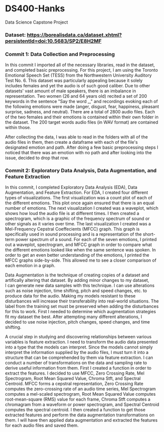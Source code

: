 # DS400-Hanks
Data Science Capstone Project

### Dataset: https://borealisdata.ca/dataset.xhtml?persistentId=doi:10.5683/SP2/E8H2MF 

### Commit 1: Data Collection and Preprocessing
In this commit I imported all of the necessary libraries, read in the dataset, and completed basic preprocessing. For this project, I am using the Toronto Emotional Speech Set (TESS) from the Northwestern University Auditory Test No. 6. This dataset was particularly appealing because it solely includes females and yet the audio is of such good caliber. Due to other datasets' vast amount of male speakers, there is an imbalance in representation. Two women (26 and 64 years old) recited a set of 200 keywords in the sentence "Say the word _," and recordings evoking each of the following emotions were made (anger, disgust, fear, happiness, pleasant surprise, sadness, and neutral). There are a total of 2800 audio files. Each of the two females and their emotions is contained within their own folder in the dataset. The 200 target words audio files (in WAV format) are contained within those.


After collecting the data, I was able to read in the folders with all of the audio files in them, then create a dataframe with each of the file's designated emotion and path. After doing a few basic preprocessing steps I noticed that there was an emotion with no path and after looking into the issue, decided to drop that row.

### Commit 2: Exploratory Data Analysis, Data Augmentation, and Feature Extraction
In this commit, I completed Exploratory Data Analysis (EDA), Data Augmentation, and Feature Extraction. For EDA, I created four different types of visualizations. The first visualization was a count plot of each of the different emotions. This plot once again ensured that there is an equal number of emotions. The next visualization I created was a waveplot, which shows how loud the audio file is at different times. I then created a spectrogram, which is a graphic of the frequency spectrum of sound or other signals as it varies over time. The last visualization I created was a Mel-Frequency Cepstral Coeffecients (MFCC) graph. This graph is specifically used in sound processing and is a representation of the short-term power spectrum of a sound. For each of the seven emotions, I printed out a waveplot, spectrogram, and MFCC graph in order to compare what the different emotions looked like when the same sentence was spoken. In order to get an even better understanding of the emotions, I printed the MFCC graphs side-by-side. This allowed me to see a closer comparison of each emotion in a graph. 


Data Augmentation is the technique of creating copies of a dataset and artifically altering that dataset. By adding minor changes to my dataset, I can generate new data samples with this technique. I can use alterations such as noise injection, time shifting, pitch and speed changes, etc. to produce data for the audio. Making my models resistant to these disturbances will increase their transferability into real-world situations. The label from the training set must be preserved when adding the disturbances for this to work. First I needed to determine which augmentation strategies fit my dataset the best. After attempting many different alterations, I decided to use noise injection, pitch changes, speed changes, and time shifting. 


A crucial step in studying and discovering relationships between various variables is feature extraction. I need to transform the audio data presented into a type that the models can interpret. Since the models cannot simply interpret the information supplied by the audio files, I must turn it into a structure that can be comprehended by them via feature extraction. I can conduct a number of transformations on the data and sampling rate to derive useful information from them. First I created a function in order to extract the features. I decided to use MFCC, Zero Crossing Rate, Mel Spectrogram, Root Mean Squared Value, Chroma Stft, and Spectral Centroid. MFCC forms a cepstral representation, Zero Crossing Rate computes the zero-crossing rate of an audio time series, Mel Spectrogram computes a mel-scaled spectrogram, Root Mean Squared Value computes root-mean-square (RMS) value for each frame, Chroma Stft computes a chromagram from a waveform or power spectrogram, and Spectral Centroid computes the spectral centroid. I then created a function to get those extracted features and perform the data augmentation transformations on them. I will have then applied data augmentation and extracted the features for each audio files and saved them.


